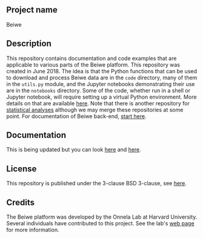 ## Project name
Beiwe

## Description
This repository contains documentation and code examples that are applicable to various parts of the Beiwe platform. This repository was created in June 2018. The idea is that the Python functions that can be used to download and process Beiwe data are in the `code` directory, many of them in the `utils.py` module, and the Jupyter notebooks demonstrating their use are in the `notebooks` directory. Some of the code, whether run in a shell or Jupyter notebook, will require setting up a virtual Python environment. More details on that are available [here](https://github.com/onnela-lab/beiwe/wiki/Using-mano). Note that there is another repository for [statistical analyses](https://github.com/onnela-lab/Beiwe-Analysis) although we may merge these repositories at some point. For documentation of Beiwe back-end, [start here](https://github.com/onnela-lab/beiwe-backend/wiki).

## Documentation
This is being updated but you can look [here](https://github.com/onnela-lab/beiwe/wiki) and [here](https://github.com/onnela-lab/Beiwe-Analysis/wiki/Documentation).

## License
This repository is published under the 3-clause BSD 3-clause, see [here](LICENSE.md).

## Credits
The Beiwe platform was developed by the Onnela Lab at Harvard University. Several individuals have contributed to this project. See the lab's [web page](https://www.hsph.harvard.edu/onnela-lab/) for more information.
